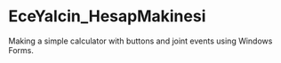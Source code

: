 # EceYalcin_HesapMakinesi
Making a simple calculator with buttons and joint events using Windows Forms.
